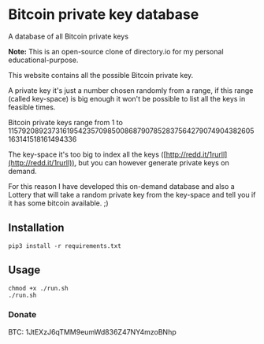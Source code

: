 # Bitcoin private key database
A database of all Bitcoin private keys

**Note:** This is an open-source clone of directory.io for my personal educational-purpose.

This website contains all the possible Bitcoin private key.

A private key it's just a number chosen randomly from a range,
if this range (called key-space) is big enough it won't be possible 
to list all the keys in feasible times.

Bitcoin private keys range from 1 to 115792089237316195423570985008687907852837564279074904382605163141518161494336

The key-space it's too big to index all the keys ([http://redd.it/1rurll](http://redd.it/1rurll)), but you can however generate private keys on demand.

For this reason I have developed this on-demand database and also a Lottery that will take a random private key from the key-space and tell you if it has some bitcoin available. ;)

## Installation

    pip3 install -r requirements.txt

## Usage

    chmod +x ./run.sh
    ./run.sh

### Donate
BTC: 1JtEXzJ6qTMM9eumWd836Z47NY4mzoBNhp
